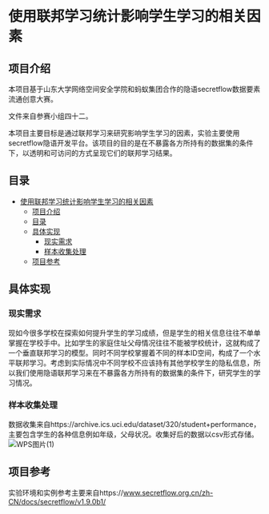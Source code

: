 # 使用联邦学习统计影响学生学习的相关因素
## 项目介绍
本项目基于山东大学网络空间安全学院和蚂蚁集团合作的隐语secretflow数据要素流通创意大赛。

文件来自参赛小组四十二。

本项目主要目标是通过联邦学习来研究影响学生学习的因素，实验主要使用secretflow隐语开发平台。该项目的目的是在不暴露各方所持有的数据集的条件下，以透明和可访问的方式呈现它们的联邦学习结果。
## 目录
* [使用联邦学习统计影响学生学习的相关因素](#使用联邦学习统计影响学生学习的相关因素)
    * [项目介绍](##项目介绍)
    * [目录](##目录)
    * [具体实现](##具体实现)
        * [现实需求](###现实需求)
        * [样本收集处理](###样本收集处理)
    * [项目参考](##项目参考)

## 具体实现
### 现实需求
现如今很多学校在探索如何提升学生的学习成绩，但是学生的相关信息往往不单单掌握在学校手中。比如学生的家庭住址父母情况往往不能被学校统计，这就构成了一个垂直联邦学习的模型。同时不同学校掌握着不同的样本ID空间，构成了一个水平联邦学习。考虑到实际情况中不同学校不应该持有其他学校学生的隐私信息，所以我们使用隐语联邦学习来在不暴露各方所持有的数据集的条件下，研究学生的学习情况。

### 样本收集处理
数据收集来自https://archive.ics.uci.edu/dataset/320/student+performance，主要包含学生的各种信息例如年级，父母状况。收集好后的数据以csv形式存储。
![WPS图片(1)](https://github.com/user-attachments/assets/c3c4715e-f49b-4cbe-b711-0afd9f4a851a)

## 项目参考
实验环境和实例参考主要来自https://www.secretflow.org.cn/zh-CN/docs/secretflow/v1.9.0b1/
